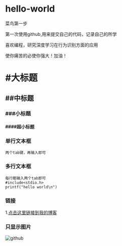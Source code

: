# hello-world

菜鸟第一步

第一次使用github,用来提交自己的代码，记录自己的所学

喜欢编程，研究深度学习在行为识别方面的应用

使你痛苦的必使你强大！加油！


# #大标题
## ##中标题
### ###小标题
#### ####超小标题

### 单行文本框
    两个tab键，再输入即可
### 多行文本框
    每行都输入两个tab即可
    #include<stdio.h>
    printf("hello world\n")
    
### 链接
1.[点击这里链接到我的博客](https://blog.csdn.net/u014421797)

### 只显示图片
![github](https://timgsa.baidu.com/timg?image&quality=80&size=b9999_10000&sec=1568027941599&di=39efa3723b4dd70ea4af2ff1896b474d&imgtype=0&src=http%3A%2F%2Fimg.mp.itc.cn%2Fupload%2F20160713%2Fcdf7f0dab6f4425fa466e0f23fb84466.jpg"github")
